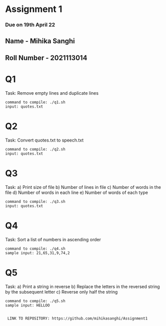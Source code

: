 # Assignment 1
### Due on 19th April 22

## Name - Mihika Sanghi </br>
## Roll Number - 2021113014 </br>

# Q1

Task: Remove empty lines and duplicate lines

    command to compile: ./q1.sh
    input: quotes.txt

# Q2

Task: Convert quotes.txt to speech.txt

    command to compile: ./q2.sh
    input: quotes.txt

# Q3

Task:
a) Print size of file
b) Number of lines in file
c) Number of words in the file
d) Number of words in each line
e) Number of words of each type

    command to compile: ./q3.sh
    input: quotes.txt

# Q4

Task: Sort a list of numbers in ascending order

    command to compile: ./q4.sh
    sample input: 21,65,31,9,74,2

# Q5

Task:
a) Print a string in reverse
b) Replace the letters in the reversed string by the subsequent letter
c) Reverse only half the string

    command to compile: ./q5.sh
    sample input: HELLOO
    
   
     LINK TO REPOSITORY: https://github.com/mihikasanghi/Assignment1
     
  
   
    
